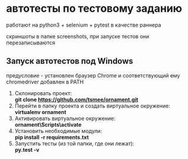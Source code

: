 # автотесты по тестовому заданию
работают на python3 + selenium + pytest в качестве раннера

скриншоты в папке screenshots, при запуске тестов они перезаписываются

## Запуск автотестов под Windows
предусловие - установлен браузер Chrome и соответствующий ему chromedriver добавлен в PATH

1. Склонировать проект:\
**git clone https://github.com/tsmee/ornament.git**
2. Перейти в папку проекта и создать виртуальное окружение:\
**virtualenv ornament**
3. Активировать виртуальное окружение: \
**ornament\Scripts\activate**
4. Установить необходимые модули:\
**pip install -r requirements.txt**
5. Запустить тесты (из той папки, где они лежат):\
**py.test -v**
